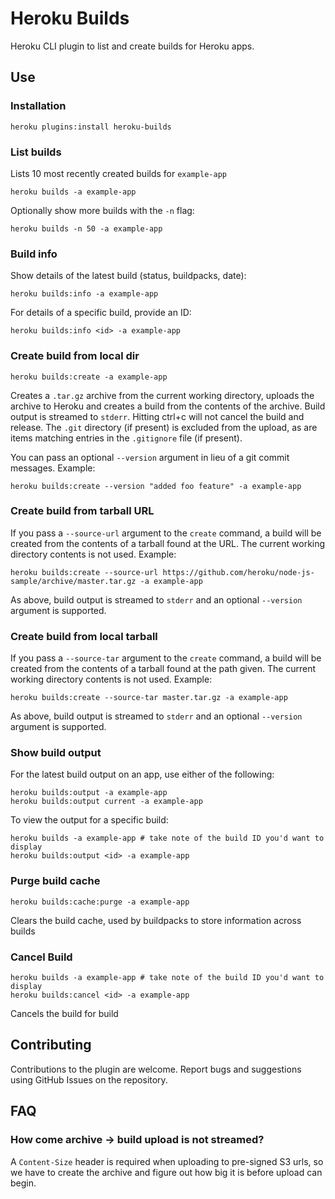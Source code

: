# Heroku Builds

Heroku CLI plugin to list and create builds for Heroku apps.

## Use

### Installation

    heroku plugins:install heroku-builds

### List builds

Lists 10 most recently created builds for `example-app`

    heroku builds -a example-app

Optionally show more builds with the `-n` flag:

    heroku builds -n 50 -a example-app

### Build info

Show details of the latest build (status, buildpacks, date):

    heroku builds:info -a example-app

For details of a specific build, provide an ID:

    heroku builds:info <id> -a example-app

### Create build from local dir

    heroku builds:create -a example-app

Creates a `.tar.gz` archive from the current working directory, uploads the archive to Heroku and creates a build from the contents of the archive. Build output is streamed to `stderr`. Hitting ctrl+c will not cancel the build and release. The `.git` directory (if present) is excluded from the upload, as are items matching entries in the `.gitignore` file (if present).

You can pass an optional `--version` argument in lieu of a git commit messages. Example:

    heroku builds:create --version "added foo feature" -a example-app

### Create build from tarball URL

If you pass a `--source-url` argument to the `create` command, a build will be created from the contents of a tarball found at the URL. The current working directory contents is not used. Example:

    heroku builds:create --source-url https://github.com/heroku/node-js-sample/archive/master.tar.gz -a example-app

As above, build output is streamed to `stderr` and an optional `--version` argument is supported.

### Create build from local tarball

If you pass a `--source-tar` argument to the `create` command, a build will be created from the contents of a tarball found at the path given. The current working directory contents is not used. Example:

    heroku builds:create --source-tar master.tar.gz -a example-app

As above, build output is streamed to `stderr` and an optional `--version` argument is supported.

### Show build output

For the latest build output on an app, use either of the following:

    heroku builds:output -a example-app
    heroku builds:output current -a example-app

To view the output for a specific build:

    heroku builds -a example-app # take note of the build ID you'd want to display
    heroku builds:output <id> -a example-app

### Purge build cache

    heroku builds:cache:purge -a example-app

Clears the build cache, used by buildpacks to store information across builds

### Cancel Build

    heroku builds -a example-app # take note of the build ID you'd want to display
    heroku builds:cancel <id> -a example-app

Cancels the build for build <id>

## Contributing

Contributions to the plugin are welcome. Report bugs and suggestions using GitHub Issues on the repository.

## FAQ

### How come archive -> build upload is not streamed?

A `Content-Size` header is required when uploading to pre-signed S3 urls, so we have to create the archive and figure out how big it is before upload can begin.
